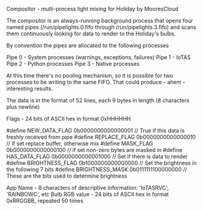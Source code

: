 Compositor - multi-process light mixing for Holiday by MooresCloud

The compositor is an always-running background process that opens four named pipes
(/run/pipelights.0.fifo through /run/pipelights.3.fifo) and scans them continuously
looking for data to render to the Holiday's bulbs.

By convention the pipes are allocated to the following processes

Pipe 0 - System processes (warnings, exceptions, failures)
Pipe 1 - IoTAS
Pipe 2 - Python processes
Pipe 3 - Native processes

At this time there's no pooling mechanism, so it is possible for two processes to be writing to the same FIFO.
That could produce - ahem - interesting results.

The data is in the format of 52 lines, each 9 bytes in length (8 characters plus newline)

Flags - 24 bits of ASCII hex in format 0xHHHHHH

#define NEW_DATA_FLAG   0b0000000000000001		// True if this data is freshly received from pipe
#define REPLACE_FLAG	0b0000000000000010		// if set replace buffer, otherwise mix
#define MASK_FLAG		0b0000000000000100		// if set non-zero bytes are masked in
#define HAS_DATA_FLAG	0b0000000000001000		// Set if there is data to render
#define BRIGHTNESS_FLAG 0b1000000000000000		// Set the brightness in the following 7 bits
#define BRIGHTNESS_MASK 0b0111111100000000		// These are the bits used to determine brightness

App Name  - 8 characters of descriptive information: 'IoTASRVC', 'RAINBOWC', etc
Bulb RGB value - 24 bits of ASCII hex in format 0xRRGGBB, repeated 50 times

